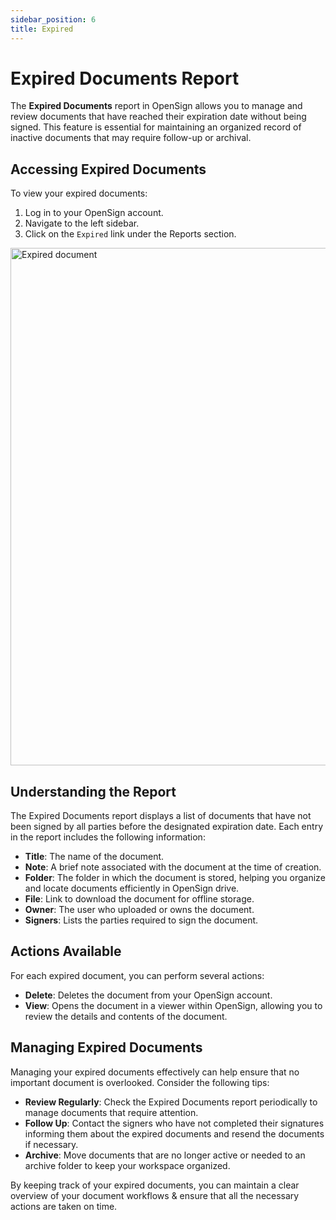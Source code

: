 ```yaml
---
sidebar_position: 6
title: Expired
---
```


# Expired Documents Report

The **Expired Documents** report in OpenSign allows you to manage and review documents that have reached their expiration date without being signed. This feature is essential for maintaining an organized record of inactive documents that may require follow-up or archival.

## Accessing Expired Documents

To view your expired documents:

1. Log in to your OpenSign account.
2. Navigate to the left sidebar.
3. Click on the `Expired` link under the Reports section.
   
<img width="828" alt="Expired document" src="https://github.com/user-attachments/assets/01f3626f-d694-4d3b-82da-2f2b77693b76" />

## Understanding the Report

The Expired Documents report displays a list of documents that have not been signed by all parties before the designated expiration date. Each entry in the report includes the following information:

- **Title**: The name of the document.
- **Note**: A brief note associated with the document at the time of creation.
- **Folder**: The folder in which the document is stored, helping you organize and locate documents efficiently in OpenSign drive.
- **File**: Link to download the document for offline storage.
- **Owner**: The user who uploaded or owns the document.
- **Signers**: Lists the parties required to sign the document.

## Actions Available

For each expired document, you can perform several actions:

- **Delete**: Deletes the document from your OpenSign account.
- **View**: Opens the document in a viewer within OpenSign, allowing you to review the details and contents of the document.

## Managing Expired Documents

Managing your expired documents effectively can help ensure that no important document is overlooked. Consider the following tips:

- **Review Regularly**: Check the Expired Documents report periodically to manage documents that require attention.
- **Follow Up**: Contact the signers who have not completed their signatures informing them about the expired documents and resend the documents if necessary.
- **Archive**: Move documents that are no longer active or needed to an archive folder to keep your workspace organized.

By keeping track of your expired documents, you can maintain a clear overview of your document workflows & ensure that all the necessary actions are taken on time.
